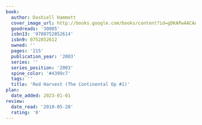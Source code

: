 ```yaml
---
book:
  author: Dashiell Hammett
  cover_image_url: http://books.google.com/books/content?id=gDKAPwAACAAJ&printsec=frontcover&img=1&zoom=1&source=gbs_api
  goodreads: '30005'
  isbn13: '9780752852614'
  isbn9: 0752852612
  owned: ''
  pages: '215'
  publication_year: '2003'
  series: ''
  series_position: '2003'
  spine_color: '#4399c7'
  tags: ''
  title: 'Red Harvest (The Continental Op #1)'
plan:
  date_added: 2023-01-01
review:
  date_read: '2010-05-28'
  rating: '0'
---
```

